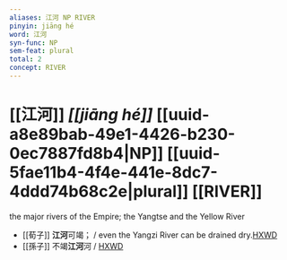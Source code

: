 ```yaml
---
aliases: 江河 NP RIVER
pinyin: jiāng hé
word: 江河
syn-func: NP
sem-feat: plural
total: 2
concept: RIVER 
---
```

# [[江河]] *[[jiāng hé]]*  [[uuid-a8e89bab-49e1-4426-b230-0ec7887fd8b4|NP]] [[uuid-5fae11b4-4f4e-441e-8dc7-4ddd74b68c2e|plural]] [[RIVER]]
the major rivers of the Empire; the Yangtse and the Yellow River
 - [[荀子]] **江河**可竭；
                     / even the Yangzi River can be drained dry.[HXWD](https://hxwd.org/textview.html?location=KR3a0002_tls_002-8a.36)
 - [[孫子]] 不竭**江河**河 / [HXWD](https://hxwd.org/textview.html?location=KR3b0003_tls_005-2a.7)
